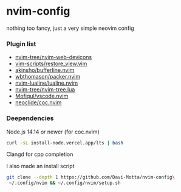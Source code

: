 
# nvim-config
nothing too fancy, just a very simple neovim config
### Plugin list
 * [nvim-tree/nvim-web-devicons](https://github.com/nvim-tree/nvim-web-devicons)
 * [vim-scripts/restore_view.vim](https://github.com/vim-scripts/restore_view.vim) 
 * [akinsho/bufferline.nvim](https://github.com/akinsho/bufferline.nvim)
 * [wbthomason/packer.nvim](https://github.com/wbthomason/packer.nvim)
 * [nvim-lualine/lualine.nvim](https://github.com/nvim-lualine/lualine.nvim)
 * [nvim-tree/nvim-tree.lua](https://github.com/nvim-tree/nvim-tree.lua)
 * [Mofiqul/vscode.nvim](https://github.com/Mofiqul/vscode.nvim)
 * [neoclide/coc.nvim](https://github.com/neoclide/coc.nvim)

 
 ### Deependencies
 
 Node.js 14.14 or newer (for coc.nvim)
```bash 
curl -sL install-node.vercel.app/lts | bash 
```
 Clangd for cpp completion
 
I also made an install script
```bash
git clone --depth 1 https://github.com/Davi-Motta/nvim-config\
 ~/.config/nvim && ~/.config/nvim/setup.sh
```
